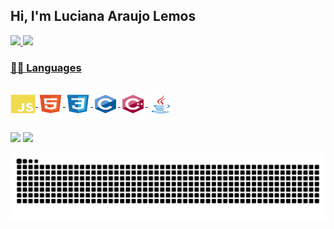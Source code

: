 ## Hi, I'm Luciana Araujo Lemos
<div>
  <a href="https://github.com/Luarlemos">
  <img height="180em" src="https://github-readme-stats.vercel.app/api?username=Luarlemos&show_icons=true&theme=dracula&include_all_commits=true&count_private=true"/>
  <img height="180em" src="https://github-readme-stats.vercel.app/api/top-langs/?username=Luarlemos&layout=compact&langs_count=7&theme=dracula"/>
</div>
  
### :woman_technologist: Languages
<div style="display: inline_block"><br>
  <img align="center" alt="Lu-Js" height="30" width="40" src="https://raw.githubusercontent.com/devicons/devicon/master/icons/javascript/javascript-plain.svg">
  <img align="center" alt="Lu-HTML" height="30" width="40" src="https://raw.githubusercontent.com/devicons/devicon/master/icons/html5/html5-original.svg">
  <img align="center" alt="Lu-CSS" height="30" width="40" src="https://raw.githubusercontent.com/devicons/devicon/master/icons/css3/css3-original.svg">
  <img align="center" alt="Lu-C" height="30" width="40" src="https://raw.githubusercontent.com/devicons/devicon/master/icons/c/c-original.svg">
  <img align="center" alt="Lu-Cplusplus" height="30" width="40" src="https://raw.githubusercontent.com/devicons/devicon/master/icons/cplusplus/cplusplus-original.svg">
  <img align="center" alt="Lu-Java" height="30" width="40" src="https://raw.githubusercontent.com/devicons/devicon/master/icons/java/java-original.svg">
</div>
  
##
  
<div> 
  <a href = "mailto:luarlemos96@gmail.com"><img src="https://img.shields.io/badge/-Gmail-%23333?style=for-the-badge&logo=gmail&logoColor=white" target="_blank"></a>
  <a href="https://www.linkedin.com/in/luciana-araujo-lemos-537810157/" target="_blank"><img src="https://img.shields.io/badge/-LinkedIn-%230077B5?style=for-the-badge&logo=linkedin&logoColor=white" target="_blank"></a> 
 
  ![Snake animation](https://github.com/Luarlemos/Luarlemos/blob/output/github-contribution-grid-snake.svg)
 
</div>
